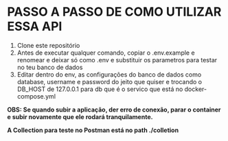 # PASSO A PASSO DE COMO UTILIZAR ESSA API

<ol>
  <li>Clone este repositório</li>
  <li>Antes de executar qualquer comando, copiar o .env.example e renomear e deixar só como .env e substituir os parametros para testar no teu banco de dados</li>
  <li>Editar dentro do env, as configurações do banco de dados como database, username e password do jeito que quiser e trocando o DB_HOST de 127.0.0.1 para db que é o servico que está no docker-compose.yml</li>
</ol>

<strong>OBS: Se quando subir a aplicação, der erro de conexão, parar o container e subir novamente que ele rodará tranquilamente.</strong>

<strong>A Collection para teste no Postman está no path ./colletion</strong>